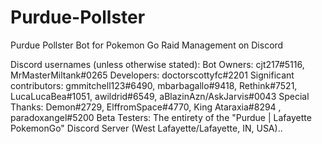 # Purdue-Pollster
Purdue Pollster Bot for Pokemon Go Raid Management on Discord

Discord usernames (unless otherwise stated):
Bot Owners: cjt217#5116, MrMasterMiltank#0265 
Developers: doctorscottyfc#2201
Significant contributors: gmmitchell123#6490, mbarbagallo#9418, Rethink#7521, LucaLucaBea#1051, awildrid#6549, aBlazinAzn/AskJarvis#0043
Special Thanks: Demon#2729, ElffromSpace#4770, King Ataraxia#8294 , paradoxangel#5200
Beta Testers: The entirety of the "Purdue | Lafayette PokemonGo" Discord Server (West Lafayette/Lafayette, IN, USA)..

